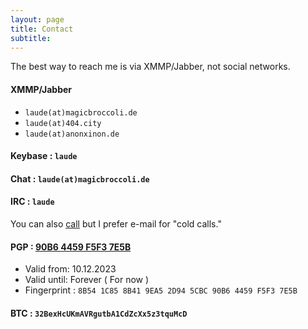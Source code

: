 ```yaml
---
layout: page
title: Contact 
subtitle: 
---
```


The best way to reach me is via XMMP/Jabber, not social networks.

#### XMMP/Jabber

- `laude(at)magicbroccoli.de`
- `laude(at)404.city`
- `laude(at)anonxinon.de`

#### Keybase : `laude`

#### Chat : `laude(at)magicbroccoli.de`

#### IRC : `laude`

You can also [call](tel:+639365671353) but I prefer e-mail for "cold calls."

#### PGP : [90B6 4459 F5F3 7E5B](/assets/pgp/pgp-keys.asc)
- Valid from: 10.12.2023
- Valid until: Forever ( For now )
- Fingerprint : `8B54 1C85 8B41 9EA5 2D94 5CBC 90B6 4459 F5F3 7E5B`

#### BTC : `32BexHcUKmAVRgutbA1CdZcXx5z3tquMcD`
